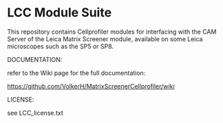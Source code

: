 LCC Module Suite
================

This repository contains Cellprofiler modules for interfacing with the CAM Server of the Leica Matrix Screener module, available on some Leica microscopes such as the SP5 or SP8.

DOCUMENTATION:

refer to the Wiki page for the full documentation:

https://github.com/VolkerH/MatrixScreenerCellprofiler/wiki


LICENSE:

see LCC_license.txt